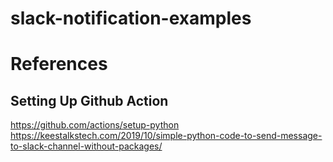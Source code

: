 # slack-notification-examples

# References

## Setting Up Github Action

https://github.com/actions/setup-python
https://keestalkstech.com/2019/10/simple-python-code-to-send-message-to-slack-channel-without-packages/
